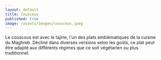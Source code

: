 ```yaml
---
layout: default
title: Couscous
published: true
image: /assets/images/couscous.jpeg
---
```

Le couscous est avec le tajine, l'un des plats emblématiques de la cuisine du Maghreb. Décliné dans diverses versions selon les goûts, ce plat peut être adapté aux différents régimes que ce soit végétarien ou plus traditionnel.
